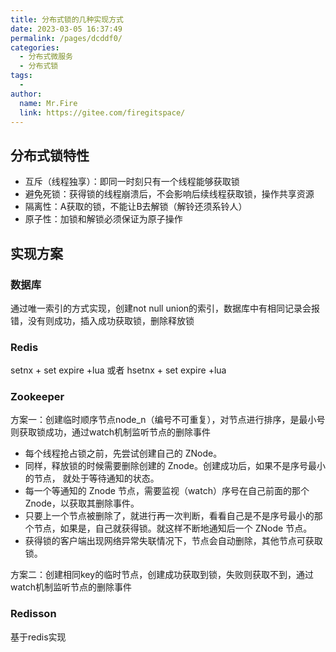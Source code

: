 ```yaml
---
title: 分布式锁的几种实现方式
date: 2023-03-05 16:37:49
permalink: /pages/dcddf0/
categories:
  - 分布式微服务
  - 分布式锁
tags:
  - 
author: 
  name: Mr.Fire
  link: https://gitee.com/firegitspace/
---
```


## 分布式锁特性
- 互斥（线程独享）：即同一时刻只有一个线程能够获取锁
- 避免死锁：获得锁的线程崩溃后，不会影响后续线程获取锁，操作共享资源
- 隔离性：A获取的锁，不能让B去解锁（解铃还须系铃人）
- 原子性：加锁和解锁必须保证为原子操作

## 实现方案
### 数据库
通过唯一索引的方式实现，创建not null union的索引，数据库中有相同记录会报错，没有则成功，插入成功获取锁，删除释放锁

### Redis
setnx + set expire +lua
或者
hsetnx + set expire +lua

### Zookeeper
方案一：创建临时顺序节点node_n（编号不可重复），对节点进行排序，是最小号则获取锁成功，通过watch机制监听节点的删除事件

- 每个线程抢占锁之前，先尝试创建自己的 ZNode。
- 同样，释放锁的时候需要删除创建的 Znode。创建成功后，如果不是序号最小的节点， 就处于等待通知的状态。
- 每一个等通知的 Znode 节点，需要监视（watch）序号在自己前面的那个 Znode，以获取其删除事件。 
- 只要上一个节点被删除了，就进行再一次判断，看看自己是不是序号最小的那个节点，如果是，自己就获得锁。就这样不断地通知后一个 ZNode 节点。
- 获得锁的客户端出现网络异常失联情况下，节点会自动删除，其他节点可获取锁。

方案二：创建相同key的临时节点，创建成功获取到锁，失败则获取不到，通过watch机制监听节点的删除事件

### Redisson
基于redis实现